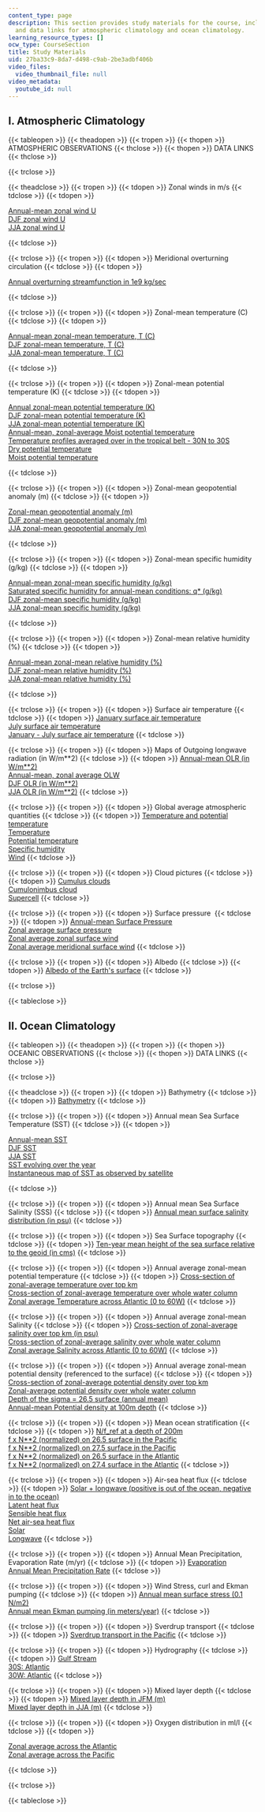 ```yaml
---
content_type: page
description: This section provides study materials for the course, including observations
  and data links for atmospheric climatology and ocean climatology.
learning_resource_types: []
ocw_type: CourseSection
title: Study Materials
uid: 27ba33c9-8da7-d498-c9ab-2be3adbf406b
video_files:
  video_thumbnail_file: null
video_metadata:
  youtube_id: null
---
```


I. Atmospheric Climatology
--------------------------

{{< tableopen >}}
{{< theadopen >}}
{{< tropen >}}
{{< thopen >}}
ATMOSPHERIC OBSERVATIONS
{{< thclose >}}
{{< thopen >}}
DATA LINKS
{{< thclose >}}

{{< trclose >}}

{{< theadclose >}}
{{< tropen >}}
{{< tdopen >}}
Zonal winds in m/s
{{< tdclose >}}
{{< tdopen >}}


[Annual-mean zonal wind U](http://iridl.ldeo.columbia.edu/expert/SOURCES/.OORT/.Mean/.u[X]average[T]average/DATA/24/20/16/12/8/4/0/-2/-4/-6/VALUES/figviewer.html?my.help=more+options&map.P.units=mb&map.P.plotlast=0&map.url=a-++prcp_anomaly_max500_colors2+-a-++-a+Y+P+fig:+colors+contours+:fig&map.domain=+%7B+/u+-50+50+plotrange+/u+-50+50+plotrange+P+1000+0+plotrange+%7D&map.domainparam=+/plotaxislength+432+psdef+/plotborder+72+psdef+/XOVY+null+psdef&map.zoom=Zoom&map.P.plotfirst=1000&map.Y.plotfirst=90S&map.Y.units=degree_north&map.Y.plotlast=90N&map.u.plotfirst=-50&map.u.units=m/s&map.u.plotlast=50&map.plotaxislength=432&map.plotborder=72&map.fnt=Helvetica&map.fntsze=16&map.XOVY=auto&map.color_smoothing=auto&map.antialias=on)  
[DJF zonal wind U](http://iridl.ldeo.columbia.edu/expert/SOURCES/.OORT/.Mean/.u/T/(Dec-Feb)VALUES[X]average[T]average/DATA/32/28/24/20/16/12/8/4/0/-2/-4/-6/VALUES/figviewer.html?my.help=more+options&map.P.units=mb&map.P.plotlast=0&map.url=Y+P+fig-+contours+-fig&map.domain=+%7B+P+1000+0+plotrange+%7D&map.domainparam=+/plotaxislength+432+psdef+/plotborder+72+psdef+/XOVY+null+psdef&map.zoom=Zoom&map.P.plotfirst=1000&map.Y.plotfirst=90S&map.Y.units=degree_north&map.Y.plotlast=90N&map.u.plotfirst=32&map.u.units=m/s&map.u.plotlast=-6&map.newurl.grid0=Y&map.newurl.grid1=P&map.newurl.plot=contours&map.plotaxislength=432&map.plotborder=72&map.fnt=Helvetica&map.fntsze=16&map.XOVY=auto&map.color_smoothing=1)  
[JJA zonal wind U](http://iridl.ldeo.columbia.edu/expert/SOURCES/.OORT/.Mean/.u/T/(Jun-Aug)VALUES[X]average[T]average/DATA/32/28/24/20/16/12/8/4/0/-2/-4/-6/-8/-10/VALUES/figviewer.html?my.help=more+options&map.P.units=mb&map.P.plotlast=0&map.url=Y+P+fig-+contours+-fig&map.domain=+%7B+P+1000+0+plotrange+%7D&map.domainparam=+/plotaxislength+432+psdef+/plotborder+72+psdef+/XOVY+null+psdef&map.zoom=Zoom&map.P.plotfirst=1000&map.Y.plotfirst=90S&map.Y.units=degree_north&map.Y.plotlast=90N&map.u.plotfirst=32&map.u.units=m/s&map.u.plotlast=-10&map.newurl.grid0=Y&map.newurl.grid1=P&map.newurl.plot=contours&map.plotaxislength=432&map.plotborder=72&map.fnt=Helvetica&map.fntsze=16&map.XOVY=auto&map.color_smoothing=1)


{{< tdclose >}}

{{< trclose >}}
{{< tropen >}}
{{< tdopen >}}
Meridional overturning circulation
{{< tdclose >}}
{{< tdopen >}}


[Annual overturning streamfunction in 1e9 kg/sec](http://iridl.ldeo.columbia.edu/expert/SOURCES/.NOAA/.NCEP-NCAR/.CDAS-1/.mc6190/.Intrinsic/.PressureLevel/.v[T]average[X]average/P/integral/dup/P/last/VALUE/P/removeGRID/sub/0.02/mul/pi/mul/9.82/div/6.371/mul/Y/cosd/mul/10/mul//units/(1e9%20Kg/sec)def//long_name/(Mean%20Meridional%20Stream%20Function)def//name//Psi_m/def//fullname/name/cvntos/def/DATA/-10/10/RANGE/Y/-90/90/RANGEEDGES/P/1000/0/RANGEEDGES/DATA/160/140/120/100/80/60/40/20/0/-20/-40/-60/-80/-100/-120/-140/-160/-180/-200/VALUES/prcp_anomaly_max500_colors2/figviewer.html?my.help=more+options&map.P.units=mb&map.P.plotlast=0&map.url=Y+P+fig-+colors+%7C+contours+-fig&map.domain=+%7B+/Psi_m+-200+200+plotrange+Y+-90+90+plotrange+P+1000+0+plotrange+%7D&map.domainparam=+/plotaxislength+700+psdef+/plotborder+72+psdef+/XOVY+null+psdef&map.zoom=Zoom&map.P.plotfirst=1000&map.Y.plotfirst=90S&map.Y.units=degree_north&map.Y.plotlast=90N&map.Psi_m.plotfirst=-200&map.Psi_m.units=1e9+Kg/sec&map.Psi_m.plotlast=200&map.newurl.grid0=Y&map.newurl.grid1=P&map.newurl.plot=colors+%7C+contours&map.plotaxislength=700&map.plotborder=72&map.fnt=Helvetica&map.fntsze=12&map.XOVY=auto&map.color_smoothing=auto) 


{{< tdclose >}}

{{< trclose >}}
{{< tropen >}}
{{< tdopen >}}
Zonal-mean temperature (C)
{{< tdclose >}}
{{< tdopen >}}


[Annual-mean zonal-mean temperature, T (C)](http://ingrid.ldeo.columbia.edu/expert/SOURCES/.OORT/.Mean/.tair[X]average[T]average/figviewer.html?my.help=more+options&map.P.units=mb&map.P.plotlast=50&map.url=Y+P+fig-+contours+-fig&map.domain=+{+P+1000+50+plotrange+}&map.domainparam=+/plotaxislength+432+psdef+/plotborder+72+psdef+/XOVY+null+psdef&map.zoom=Zoom&map.P.plotfirst=1000&map.Y.plotfirst=91.25S&map.Y.units=degree_north&map.Y.plotlast=91.25N&map.tair.plotfirst=&map.tair.units=Celsius_scale&map.tair.plotlast=&map.newurl.grid0=Y&map.newurl.grid1=P&map.newurl.plot=contours&map.plotaxislength=432&map.plotborder=72&map.fnt=Times-Roman&map.fntsze=16&map.XOVY=auto&map.color_smoothing=1)  
[DJF zonal-mean temperature, T (C)](http://ingrid.ldeo.columbia.edu/expert/SOURCES/.OORT/.Mean/.tair/T/(Dec-Feb)VALUES[X]average[T]average/figviewer.html?my.help=more+options&map.P.units=mb&map.P.plotlast=50&map.url=Y+P+fig-+contours+-fig&map.domain=+{+P+1000+50+plotrange+}&map.domainparam=+/plotaxislength+432+psdef+/plotborder+72+psdef+/XOVY+null+psdef&map.zoom=Zoom&map.P.plotfirst=1000&map.Y.plotfirst=91.25S&map.Y.units=degree_north&map.Y.plotlast=91.25N&map.tair.plotfirst=&map.tair.units=Celsius_scale&map.tair.plotlast=&map.newurl.grid0=Y&map.newurl.grid1=P&map.newurl.plot=contours&map.plotaxislength=432&map.plotborder=72&map.fnt=Times-Roman&map.fntsze=16&map.XOVY=auto&map.color_smoothing=1)  
[JJA zonal-mean temperature, T (C)](http://ingrid.ldeo.columbia.edu/expert/SOURCES/.OORT/.Mean/.tair/T/(Jun-Aug)VALUES[X]average[T]average/figviewer.html?my.help=more+options&map.P.units=mb&map.P.plotlast=50&map.url=Y+P+fig-+contours+-fig&map.domain=+{+P+1000+50+plotrange+}&map.domainparam=+/plotaxislength+432+psdef+/plotborder+72+psdef+/XOVY+null+psdef&map.zoom=Zoom&map.P.plotfirst=1000&map.Y.plotfirst=91.25S&map.Y.units=degree_north&map.Y.plotlast=91.25N&map.tair.plotfirst=&map.tair.units=Celsius_scale&map.tair.plotlast=&map.newurl.grid0=Y&map.newurl.grid1=P&map.newurl.plot=contours&map.plotaxislength=432&map.plotborder=72&map.fnt=Times-Roman&map.fntsze=16&map.XOVY=auto&map.color_smoothing=1)


{{< tdclose >}}

{{< trclose >}}
{{< tropen >}}
{{< tdopen >}}
Zonal-mean potential temperature (K)
{{< tdclose >}}
{{< tdopen >}}


[Annual zonal-mean potential temperature (K)](http://iridl.ldeo.columbia.edu/expert/SOURCES/.OORT/.Mean/.tair/(Kelvin)unitconvert/dup/1000./P/div/ln/2./7./div/mul/eexp/mul//name//theta/def//long_name/(Potential%20Temperature)def//fullname[//OORT//Mean//theta]def[X]average[T]average/DATA/540/520/500/480/460/440/420/400/380/360/340/320/300/280/260/VALUES/figviewer.html?my.help=more+options&map.P.units=mb&map.P.plotlast=50.&map.url=a-++precip_colors+-a-++-a+Y+P+fig:+colors+contours+:fig&map.domain=+%7B+/theta+240+500+plotrange+/theta+240+500+plotrange+%7D&map.domainparam=+/plotaxislength+432+psdef+/plotborder+72+psdef+/XOVY+null+psdef&map.zoom=Zoom&map.P.plotfirst=1000.&map.Y.plotfirst=90S&map.Y.units=degree_north&map.Y.plotlast=90N&map.theta.plotfirst=240&map.theta.units=Kelvin_scale&map.theta.plotlast=500&map.plotaxislength=432&map.plotborder=72&map.fnt=Helvetica&map.fntsze=16&map.XOVY=auto&map.color_smoothing=auto)   
[DJF zonal-mean potential temperature (K)](http://iridl.ldeo.columbia.edu/expert/SOURCES/.OORT/.Mean/.tair/T/(Dec-Feb)VALUES/(Kelvin)unitconvert/dup/1000./P/div/ln/2./7./div/mul/eexp/mul//name//theta/def//long_name/(Potential%20Temperature)def//fullname[//OORT//Mean//theta]def/[X+]average/[T+]average/figviewer.html?my.help=more+options&map.P.units=mb&map.P.plotlast=50.&map.url=Y+P+fig-+contours+-fig&map.domain=+%7B+/theta+250+500+plotrange+Y+-91.25+91.25+plotrange+%7D&map.domainparam=+/plotaxislength+432+psdef+/plotborder+72+psdef+/XOVY+null+psdef&map.zoom=Zoom&map.P.plotfirst=1000.&map.Y.plotfirst=91.25S&map.Y.units=degree_north&map.Y.plotlast=91.25N&map.theta.plotfirst=250&map.theta.units=Kelvin_scale&map.theta.plotlast=500&map.newurl.grid0=Y&map.newurl.grid1=P&map.newurl.plot=contours&map.plotaxislength=432&map.plotborder=72&map.fnt=Helvetica&map.fntsze=16&map.XOVY=auto&map.color_smoothing=1)   
[JJA zonal-mean potential temperature (K)](http://iridl.ldeo.columbia.edu/expert/SOURCES/.OORT/.Mean/.tair/T/(Jun-Aug)VALUES/(Kelvin)unitconvert/dup/1000./P/div/ln/2./7./div/mul/eexp/mul//name//theta/def//long_name/(Potential%20Temperature)def//fullname[//OORT//Mean//theta]def[X]average[T]average/figviewer.html?my.help=more+options&map.P.units=mb&map.P.plotlast=50.&map.url=Y+P+fig-+contours+-fig&map.domain=+%7B+/theta+250+500+plotrange+Y+-91.25+91.25+plotrange+%7D&map.domainparam=+/plotaxislength+432+psdef+/plotborder+72+psdef+/XOVY+null+psdef&map.zoom=Zoom&map.P.plotfirst=1000.&map.Y.plotfirst=91.25S&map.Y.units=degree_north&map.Y.plotlast=91.25N&map.theta.plotfirst=250&map.theta.units=Kelvin_scale&map.theta.plotlast=500&map.newurl.grid0=Y&map.newurl.grid1=P&map.newurl.plot=contours&map.plotaxislength=432&map.plotborder=72&map.fnt=Helvetica&map.fntsze=16&map.XOVY=auto&map.color_smoothing=1)   
[Annual-mean, zonal-average Moist potential temperature](http://iridl.ldeo.columbia.edu/expert/SOURCES/.OORT/.Mean/.tair/(Kelvin)unitconvert/dup/1000./P/div/ln/2./7./div/mul/eexp/mul[X]average[T]average/SOURCES/.OORT/.Mean/.tair[X]average[T]average/0.067/mul/eexp/6.11/mul/287.05/mul/461.39/div/P/div/SOURCES/.OORT/.Mean/.tair/273/add[X]average[T]average/div/2.25/mul/1000000./mul/1005/div/eexp/mul/DATA/540/520/500/480/460/440/420/400/380/360/340/320/300/280/260/VALUES/figviewer.html?my.help=more+options&map.P.units=mb&map.P.plotlast=50.&map.url=a-++precip_colors+-a-++-a+Y+P+fig:+colors+contours+:fig&map.domain=+%7B+/aprod+240+500+plotrange+/aprod+240+500+plotrange+%7D&map.domainparam=+/plotaxislength+432+psdef+/plotborder+72+psdef+/XOVY+null+psdef&map.zoom=Zoom&map.P.plotfirst=1000.&map.Y.plotfirst=90S&map.Y.units=degree_north&map.Y.plotlast=90N&map.aprod.plotfirst=240&map.aprod.units=Kelvin_scale&map.aprod.plotlast=500&map.plotaxislength=432&map.plotborder=72&map.fnt=Helvetica&map.fntsze=16&map.XOVY=auto&map.color_smoothing=auto)  
[Temperature profiles averaged over in the tropical belt - 30N to 30S](http://iridl.ldeo.columbia.edu/expert/SOURCES/.OORT/.Mean/.tair/(Kelvin)unitconvert[X]average[T]average/Y/-30/30/RANGEEDGES[Y]average/figviewer.html?my.help=more+options&map.tair.units=Kelvin_scale&map.tair.plotlast=500&map.url=P+fig-+line+-fig&map.domain=+%7B+/tair+190+500+plotrange+P+50.+1000.+plotrange+%7D&map.domainparam=+/plotaxislength+432+psdef+/plotborder+72+psdef+/XOVY+0.5+psdef&map.zoom=Zoom&map.tair.plotfirst=190&map.P.plotfirst=50.&map.P.units=mb&map.P.plotlast=1000.&map.newurl.grid0=P&map.newurl.plot=line&map.plotaxislength=432&map.plotborder=72&map.fnt=Helvetica&map.fntsze=16&map.XOVY=0.5&map.color_smoothing=1)  
[Dry potential temperature](http://iridl.ldeo.columbia.edu/expert/SOURCES/.OORT/.Mean/.tair/%28Kelvin%29unitconvert/dup/1000./P/div/ln/2./7./div/mul/eexp/mul//name//theta/def//long_name/%28Potential%20Temperature%29def//fullname%5B//OORT//Mean//theta%5Ddef/%5BX+%5Daverage/%5BT+%5Daverage/Y/-30/30/RANGEEDGES/%5BY+%5Daverage/figviewer.html?my.help=more+options&map.theta.units=Kelvin_scale&map.theta.plotlast=500&map.url=P+fig-+line+-fig&map.domain=+{+/theta+190+500+plotrange+P+50.+1000.+plotrange+}&map.domainparam=+/plotaxislength+432+psdef+/plotborder+72+psdef+/XOVY+0.5+psdef&map.zoom=Zoom&map.theta.plotfirst=190&map.P.plotfirst=50.&map.P.units=mb&map.P.plotlast=1000.&map.newurl.grid0=P&map.newurl.plot=line&map.plotaxislength=432&map.plotborder=72&map.fnt=Helvetica&map.fntsze=16&map.XOVY=0.5&map.color_smoothing=1)  
[Moist potential temperature](http://iridl.ldeo.columbia.edu/expert/SOURCES/.OORT/.Mean/.tair/(Kelvin)unitconvert/dup/1000./P/div/ln/2./7./div/mul/eexp/mul[X]average[T]average/SOURCES/.OORT/.Mean/.tair[X]average[T]average/0.067/mul/eexp/6.11/mul/287.05/mul/461.39/div/P/div/SOURCES/.OORT/.Mean/.tair/273/add[X]average[T]average/div/2.25/mul/1000000./mul/1005/div/eexp/mul/Y/-30/30/RANGEEDGES/[Y+]average/figviewer.html?my.help=more+options&map.aprod.units=Kelvin_scale&map.aprod.plotlast=500&map.url=P+fig-+line+-fig&map.domain=+%7B+/aprod+190+500+plotrange+P+50.+1000.+plotrange+%7D&map.domainparam=+/plotaxislength+432+psdef+/plotborder+72+psdef+/XOVY+0.5+psdef&map.zoom=Zoom&map.aprod.plotfirst=190&map.P.plotfirst=50.&map.P.units=mb&map.P.plotlast=1000.&map.newurl.grid0=P&map.newurl.plot=line&map.plotaxislength=432&map.plotborder=72&map.fnt=Helvetica&map.fntsze=16&map.XOVY=0.5&map.color_smoothing=1)


{{< tdclose >}}

{{< trclose >}}
{{< tropen >}}
{{< tdopen >}}
Zonal-mean geopotential anomaly (m)
{{< tdclose >}}
{{< tdopen >}}


[Zonal-mean geopotential anomaly (m)](http://ingrid.ldeo.columbia.edu/SOURCES/.OORT/.Mean/.zdel/[X+]average/[T+]average/figviewer.html?my.help=more+options&map.P.units=mb&map.P.plotlast=50.&map.url=Y+P+fig-+contours+-fig&map.domain=+{+P+1000.+50.+plotrange+}&map.domainparam=+/plotaxislength+432+psdef+/plotborder+72+psdef+/XOVY+null+psdef&map.zoom=Zoom&map.P.plotfirst=1000.&map.Y.plotfirst=91.25S&map.Y.units=degree_north&map.Y.plotlast=91.25N&map.zdel.plotfirst=&map.zdel.units=unitless&map.zdel.plotlast=&map.newurl.grid0=Y&map.newurl.grid1=P&map.newurl.plot=contours&map.plotaxislength=432&map.plotborder=72&map.fnt=Times-Roman&map.fntsze=16&map.XOVY=auto&map.color_smoothing=1)  
[DJF zonal-mean geopotential anomaly (m)](http://ingrid.ldeo.columbia.edu/SOURCES/.OORT/.Mean/.zdel/T/(Dec-Feb)VALUES/[X+]average/[T+]average/figviewer.html?my.help=more+options&map.P.units=mb&map.P.plotlast=50.&map.url=Y+P+fig-+contours+-fig&map.domain=+{+P+1000.+50.+plotrange+}&map.domainparam=+/plotaxislength+432+psdef+/plotborder+72+psdef+/XOVY+null+psdef&map.zoom=Zoom&map.P.plotfirst=1000.&map.Y.plotfirst=91.25S&map.Y.units=degree_north&map.Y.plotlast=91.25N&map.zdel.plotfirst=&map.zdel.units=unitless&map.zdel.plotlast=&map.newurl.grid0=Y&map.newurl.grid1=P&map.newurl.plot=contours&map.plotaxislength=432&map.plotborder=72&map.fnt=Times-Roman&map.fntsze=16&map.XOVY=auto&map.color_smoothing=1)  
[JJA zonal-mean geopotential anomaly (m)](http://ingrid.ldeo.columbia.edu/SOURCES/.OORT/.Mean/.zdel/T/(Jun)(Aug)RANGE/[X+]average/[T+]average/figviewer.html?my.help=more+options&map.P.units=mb&map.P.plotlast=50.&map.url=Y+P+fig-+contours+-fig&map.domain=+{+P+1000.+50.+plotrange+}&map.domainparam=+/plotaxislength+432+psdef+/plotborder+72+psdef+/XOVY+null+psdef&map.zoom=Zoom&map.P.plotfirst=1000.&map.Y.plotfirst=91.25S&map.Y.units=degree_north&map.Y.plotlast=91.25N&map.zdel.plotfirst=&map.zdel.units=unitless&map.zdel.plotlast=&map.newurl.grid0=Y&map.newurl.grid1=P&map.newurl.plot=contours&map.plotaxislength=432&map.plotborder=72&map.fnt=Times-Roman&map.fntsze=16&map.XOVY=auto&map.color_smoothing=1)


{{< tdclose >}}

{{< trclose >}}
{{< tropen >}}
{{< tdopen >}}
Zonal-mean specific humidity (g/kg)
{{< tdclose >}}
{{< tdopen >}}


[Annual-mean zonal-mean specific humidity (g/kg)](http://iridl.ldeo.columbia.edu/SOURCES/.OORT/.Mean/.qhum[X]average[T]average/DATA/16/14/12/10/8/6/4/2/VALUES/figviewer.html?my.help=more+options&map.P.units=mb&map.P.plotlast=50.&map.url=a-++precip_colors+-a-++-a+Y+P+fig:+colors+contours+:fig&map.domain=+%7B+/qhum+0+30+plotrange+/qhum+0+30+plotrange+Y+-91.25+91.25+plotrange+%7D&map.domainparam=+/plotaxislength+432+psdef+/plotborder+72+psdef+/XOVY+null+psdef&map.zoom=Zoom&map.P.plotfirst=1000.&map.Y.plotfirst=91.25S&map.Y.units=degree_north&map.Y.plotlast=91.25N&map.qhum.plotfirst=0&map.qhum.units=g/kg&map.qhum.plotlast=30&map.plotaxislength=432&map.plotborder=72&map.fnt=Helvetica&map.fntsze=16&map.XOVY=auto&map.color_smoothing=auto)   
[Saturated specific humidity for annual-mean conditions: q\* (g/kg)](http://iridl.ldeo.columbia.edu/expert/SOURCES/.OORT/.Mean/.tair[X]average[T]average/0.067/mul/eexp/6.11/mul/287.05/mul/461.39/div/P/div/1000/mul/DATA/24/22/20/18/16/14/12/10/8/6/4/2/VALUES/figviewer.html?my.help=more+options&map.P.units=mb&map.P.plotlast=50.&map.url=a-++precip_colors+-a-++-a+Y+P+fig:+colors+contours+:fig&map.domain=+%7B+/ratio+0+30+plotrange+/ratio+0+30+plotrange+%7D&map.domainparam=+/plotaxislength+432+psdef+/plotborder+72+psdef+/XOVY+null+psdef&map.zoom=Zoom&map.P.plotfirst=1000.&map.Y.plotfirst=90S&map.Y.units=degree_north&map.Y.plotlast=90N&map.ratio.plotfirst=0&map.ratio.units=0.01+kilogram-1+meter+second2&map.ratio.plotlast=30&map.plotaxislength=432&map.plotborder=72&map.fnt=Helvetica&map.fntsze=16&map.XOVY=auto&map.color_smoothing=auto)  
[DJF zonal-mean specific humidity (g/kg)](http://iridl.ldeo.columbia.edu/SOURCES/.OORT/.Mean/.qhum/T/(Dec-Feb)VALUES/[X+]average/[T+]average/figviewer.html?my.help=more+options&map.P.units=mb&map.P.plotlast=50.&map.url=Y+P+fig-+contours+-fig&map.domain=+%7B+Y+-91.25+91.25+plotrange+%7D&map.domainparam=+/plotaxislength+432+psdef+/plotborder+72+psdef+/XOVY+null+psdef&map.zoom=Zoom&map.P.plotfirst=1000.&map.Y.plotfirst=91.25S&map.Y.units=degree_north&map.Y.plotlast=91.25N&map.qhum.plotfirst=&map.qhum.units=g/kg&map.qhum.plotlast=&map.newurl.grid0=Y&map.newurl.grid1=P&map.newurl.plot=contours&map.plotaxislength=432&map.plotborder=72&map.fnt=Helvetica&map.fntsze=16&map.XOVY=auto&map.color_smoothing=1)   
[JJA zonal-mean specific humidity (g/kg)](http://iridl.ldeo.columbia.edu/SOURCES/.OORT/.Mean/.qhum/T/(Jun)(Aug)RANGE/[X+]average/[T+]average/figviewer.html?my.help=more+options&map.P.units=mb&map.P.plotlast=50.&map.url=Y+P+fig-+contours+-fig&map.domain=+%7B+Y+-91.25+91.25+plotrange+%7D&map.domainparam=+/plotaxislength+432+psdef+/plotborder+72+psdef+/XOVY+null+psdef&map.zoom=Zoom&map.P.plotfirst=1000.&map.Y.plotfirst=91.25S&map.Y.units=degree_north&map.Y.plotlast=91.25N&map.qhum.plotfirst=&map.qhum.units=g/kg&map.qhum.plotlast=&map.newurl.grid0=Y&map.newurl.grid1=P&map.newurl.plot=contours&map.plotaxislength=432&map.plotborder=72&map.fnt=Helvetica&map.fntsze=16&map.XOVY=auto&map.color_smoothing=1)  


{{< tdclose >}}

{{< trclose >}}
{{< tropen >}}
{{< tdopen >}}
Zonal-mean relative humidity (%)
{{< tdclose >}}
{{< tdopen >}}


[Annual-mean zonal-mean relative humidity (%)](http://iridl.ldeo.columbia.edu/expert/SOURCES/.OORT/.Mean/.qhum/SOURCES/.OORT/.Mean/.tair/0.03477/mul/0.7859/add/SOURCES/.OORT/.Mean/.tair/0.00412/mul/1./add/div/10/ln/mul/eexp/P/div/287.05/461.39/div/mul/div%5BX%5Daverage%5BT%5Daverage/0.1/mul//units/%28percentage%29def//long_name/%28Relative%20Humidity%29def/DATA/85/80/75/70/65/60/55/50/45/40/35/30/25/VALUES/figviewer.html?my.help=more+options&map.P.units=mb&map.P.plotlast=0&map.url=a-++precip_colors+-a-++-a+Y+P+fig:+colors+contours+:fig&map.domain=+{+/ratio+0+270+plotrange+/ratio+0+270+plotrange+P+1000+0+plotrange+}&map.domainparam=+/plotaxislength+432+psdef+/plotborder+72+psdef+/XOVY+null+psdef&map.zoom=Zoom&map.P.plotfirst=1000&map.Y.plotfirst=90S&map.Y.units=degree_north&map.Y.plotlast=90N&map.ratio.plotfirst=0&map.ratio.units=percentage&map.ratio.plotlast=270&map.plotaxislength=432&map.plotborder=72&map.fnt=Helvetica&map.fntsze=16&map.XOVY=auto&map.color_smoothing=auto)   
[DJF zonal-mean relative humidity (%)](http://iridl.ldeo.columbia.edu/expert/SOURCES/.OORT/.Mean/.qhum/SOURCES/.OORT/.Mean/.tair/0.03477/mul/0.7859/add/SOURCES/.OORT/.Mean/.tair/0.00412/mul/1./add/div/10/ln/mul/eexp/P/div/287.05/461.39/div/mul/div%5BX%5Daverage%5BT%5Daverage/0.1/mul//units/%28percentage%29def//long_name/%28Relative%20Humidity%29def/DATA/85/80/75/70/65/60/55/50/45/40/35/30/25/VALUES/figviewer.html?my.help=more+options&map.P.units=mb&map.P.plotlast=0&map.url=a-++precip_colors+-a-++-a+Y+P+fig:+colors+contours+:fig&map.domain=+{+/ratio+0+270+plotrange+/ratio+0+270+plotrange+P+1000+0+plotrange+}&map.domainparam=+/plotaxislength+432+psdef+/plotborder+72+psdef+/XOVY+null+psdef&map.zoom=Zoom&map.P.plotfirst=1000&map.Y.plotfirst=90S&map.Y.units=degree_north&map.Y.plotlast=90N&map.ratio.plotfirst=0&map.ratio.units=percentage&map.ratio.plotlast=270&map.plotaxislength=432&map.plotborder=72&map.fnt=Helvetica&map.fntsze=16&map.XOVY=auto&map.color_smoothing=auto)   
[JJA zonal-mean relative humidity (%)](http://iridl.ldeo.columbia.edu/ontologies/ReferenceList.owl) 


{{< tdclose >}}

{{< trclose >}}
{{< tropen >}}
{{< tdopen >}}
Surface air temperature
{{< tdclose >}}
{{< tdopen >}}
[January surface air temperature](http://iridl.ldeo.columbia.edu/expert/SOURCES/.OORT/.Mean/.tair/DATA/25/20/15/10/5/0/-5/-10/-15/-20/-25/-30/-35/-40/-45/-50/-55/-60/-65/-70/-75/-80/VALUES/figviewer.html?my.help=more+options&map.P.plotvalue=1000.&map.T.plotvalue=Jan&map.Y.units=degree_north&map.Y.plotlast=90N&map.url=a-++prcp_anomaly_max500_colors2+-a-++-a+X+Y+fig:+colors+contours+thinnish+solid+coasts_gaz+:fig&map.domain=+%7B+/tair+-50+50+plotrange+/tair+-50+50+plotrange+/P+1000.+plotvalue+/T+0.5+plotvalue+X+91.25+521.25+plotrange+Y+-90+90+plotrange+%7D&map.domainparam=+/plotaxislength+700+psdef+/plotborder+72+psdef+/XOVY+null+psdef&map.zoom=Zoom&map.Y.plotfirst=90S&map.X.plotfirst=91.25&map.X.units=degree_east&map.X.modulus=360&map.X.plotlast=521.25&map.tair.plotfirst=-50&map.tair.units=Celsius_scale&map.tair.plotlast=50&map.plotaxislength=700&map.plotborder=72&map.fnt=Helvetica&map.fntsze=16&map.XOVY=auto&map.color_smoothing=auto&map.iftime=25&map.mftime=25&map.fftime=200)  
[July surface air temperature](http://iridl.ldeo.columbia.edu/expert/SOURCES/.OORT/.Mean/.tair/DATA/25/20/15/10/5/0/-5/-10/-15/-20/-25/-30/-35/-40/-45/-50/-55/-60/-65/-70/-75/-80/VALUES/figviewer.html?my.help=more+options&map.P.plotvalue=1000.&map.T.plotvalue=Jul&map.Y.units=degree_north&map.Y.plotlast=90N&map.url=a-++prcp_anomaly_max500_colors2+-a-++-a+X+Y+fig:+colors+contours+thinnish+solid+coasts_gaz+:fig&map.domain=+%7B+/tair+-50+50+plotrange+/tair+-50+50+plotrange+/P+1000.+plotvalue+/T+6.5+plotvalue+X+91.25+521.25+plotrange+Y+-90+90+plotrange+%7D&map.domainparam=+/plotaxislength+700+psdef+/plotborder+72+psdef+/XOVY+null+psdef&map.zoom=Zoom&map.Y.plotfirst=90S&map.X.plotfirst=91.25&map.X.units=degree_east&map.X.modulus=360&map.X.plotlast=521.25&map.tair.plotfirst=-50&map.tair.units=Celsius_scale&map.tair.plotlast=50&map.plotaxislength=700&map.plotborder=72&map.fnt=Helvetica&map.fntsze=16&map.XOVY=auto&map.color_smoothing=auto&map.iftime=25&map.mftime=25&map.fftime=200)  
[January - July surface air temperature](http://iridl.ldeo.columbia.edu/expert/SOURCES/.OORT/.Mean/.tair/DATA/25/20/15/10/5/0/-5/-10/-15/-20/-25/-30/-35/-40/-45/-50/-55/-60/-65/-70/-75/-80/VALUES/P/1000./VALUE/T/0.5/VALUE/SOURCES/.OORT/.Mean/.tair/DATA/25/20/15/10/5/0/-5/-10/-15/-20/-25/-30/-35/-40/-45/-50/-55/-60/-65/-70/-75/-80/VALUES/P/1000./VALUE/T/7./VALUE/sub/figviewer.html?my.help=more+options&map.Y.units=degree_north&map.Y.plotlast=90N&map.url=a-++prcp_anomaly_max500_colors2+-a-++-a+X+Y+fig:+colors+contours+thinnish+solid+coasts_gaz+:fig&map.domain=+%7B+/tair+-50+50+plotrange+/tair+-50+50+plotrange+X+91.25+521.25+plotrange+Y+-90+90+plotrange+%7D&map.domainparam=+/plotaxislength+700+psdef+/plotborder+72+psdef+/XOVY+null+psdef&map.zoom=Zoom&map.Y.plotfirst=90S&map.X.plotfirst=91.25&map.X.units=degree_east&map.X.modulus=360&map.X.plotlast=521.25&map.tair.plotfirst=-50&map.tair.units=degree_Celsius&map.tair.plotlast=50&map.plotaxislength=700&map.plotborder=72&map.fnt=Helvetica&map.fntsze=16&map.XOVY=auto&map.color_smoothing=auto&map.iftime=25&map.mftime=25&map.fftime=200)
{{< tdclose >}}

{{< trclose >}}
{{< tropen >}}
{{< tdopen >}}
Maps of Outgoing longwave radiation (in W/m\*\*2)
{{< tdclose >}}
{{< tdopen >}}
[Annual-mean OLR (in W/m\*\*2)](http://iridl.ldeo.columbia.edu/SOURCES/.NOAA/.NCEP/.CPC/.GLOBAL/.climatology/.olr[T]0.0/average/halfgreyscale/DATA/-180/260/20/RANGESTEP/figviewer.html?my.help=more+options&map.Y.units=degree_north&map.Y.plotlast=90N&map.url=a-++precip_colors+-a-++-a+X+Y+fig:+colors+contours+thinnish+solid+coasts_gaz+:fig&map.domain=+%7B+/olr+200+300+plotrange+/olr+200+300+plotrange+X+91.25+521.25+plotrange+%7D&map.domainparam=+/plotaxislength+700+psdef+/plotborder+72+psdef+/XOVY+null+psdef&map.zoom=Zoom&map.Y.plotfirst=90S&map.X.plotfirst=91.25&map.X.units=degree_east&map.X.modulus=360&map.X.plotlast=521.25&map.olr.plotfirst=200&map.olr.units=W/m2&map.olr.plotlast=300&map.plotaxislength=700&map.plotborder=72&map.fnt=Helvetica&map.fntsze=16&map.XOVY=auto&map.color_smoothing=auto)  
[Annual-mean, zonal average OLW](http://iridl.ldeo.columbia.edu/expert/SOURCES/.NOAA/.NCEP/.CPC/.GLOBAL/.climatology/.olr[T]0.0/average[X]average/figviewer.html?my.help=more+options&map.olr.units=W/m2&map.olr.plotlast=300&map.url=Y+fig-+line+-fig&map.domain=+%7B+/olr+0+300+plotrange+Y+-91.25+91.25+plotrange+%7D&map.domainparam=+/plotaxislength+432+psdef+/plotborder+72+psdef+/XOVY+null+psdef&map.zoom=Zoom&map.olr.plotfirst=0&map.Y.plotfirst=91.25S&map.Y.units=degree_north&map.Y.plotlast=91.25N&map.newurl.grid0=Y&map.newurl.plot=line&map.plotaxislength=432&map.plotborder=72&map.fnt=Helvetica&map.fntsze=16&map.XOVY=auto&map.color_smoothing=1)  
[DJF OLR (in W/m\*\*2)](http://iridl.ldeo.columbia.edu/expert/SOURCES/.NOAA/.NCEP/.CPC/.GLOBAL/.climatology/.olr/T/(Dec-Feb)VALUES[T]average/halfgreyscale/DATA/-180/260/20/RANGESTEP/figviewer.html?my.help=more+options&map.Y.units=degree_north&map.Y.plotlast=90N&map.url=X+Y+fig-+colors+|+contours+coasts+-fig&map.domain=+%7B+/olr+160+260+plotrange+X+91.25+521.25+plotrange+%7D&map.domainparam=+/plotaxislength+700+psdef+/plotborder+72+psdef+/XOVY+null+psdef&map.zoom=Zoom&map.Y.plotfirst=90S&map.X.plotfirst=91.25&map.X.units=degree_east&map.X.modulus=360&map.X.plotlast=521.25&map.olr.plotfirst=160&map.olr.units=W/m2&map.olr.plotlast=260&map.newurl.grid0=X&map.newurl.grid1=Y&map.newurl.land=draw+coasts&map.newurl.plot=colors+|+contours&map.plotaxislength=700&map.plotborder=72&map.fnt=Helvetica&map.fntsze=16&map.XOVY=auto&map.color_smoothing=1)  
[JJA OLR (in W/m\*\*2)](http://iridl.ldeo.columbia.edu/expert/SOURCES/.NOAA/.NCEP/.CPC/.GLOBAL/.climatology/.olr/T/(Jun-Aug)VALUES[T]average/halfgreyscale/DATA/-180/260/20/RANGESTEP/figviewer.html?my.help=more+options&map.Y.units=degree_north&map.Y.plotlast=90N&map.url=X+Y+fig-+colors+|+contours+coasts+-fig&map.domain=+%7B+/olr+140+260+plotrange+X+91.5+521.25+plotrange+%7D&map.domainparam=+/plotaxislength+700+psdef+/plotborder+72+psdef+/XOVY+null+psdef&map.zoom=Zoom&map.Y.plotfirst=90S&map.X.plotfirst=91.5&map.X.units=degree_east&map.X.modulus=360&map.X.plotlast=521.25&map.olr.plotfirst=140&map.olr.units=W/m2&map.olr.plotlast=260&map.newurl.grid0=X&map.newurl.grid1=Y&map.newurl.land=draw+coasts&map.newurl.plot=colors+|+contours&map.plotaxislength=700&map.plotborder=72&map.fnt=Helvetica&map.fntsze=16&map.XOVY=auto&map.color_smoothing=1)
{{< tdclose >}}

{{< trclose >}}
{{< tropen >}}
{{< tdopen >}}
Global average atmospheric quantities
{{< tdclose >}}
{{< tdopen >}}
[Temperature and potential temperature](http://iridl.ldeo.columbia.edu/expert/SOURCES/.OORT/.Mean/.tair/%28Kelvin%29unitconvert/dup/1000./P/div/ln/2./7./div/mul/eexp/mul//name//theta/def//long_name/%28Potential%20Temperature%29def//fullname%5B//theta%5Ddef%5BX%5Daverage%5BY%5Daverage%5BT%5Daverage/SOURCES/.OORT/.Mean/.tair/%28Kelvin%29unitconvert//name//T/def//long_name/%28Temperature%20%29def//fullname%5B//temp%5Ddef%5BX%5Daverage%5BY%5Daverage%5BT%5Daverage/P/50./1000./RANGE/DATA/200/500/RANGE/figviewer.html?my.help=more+options&map.P.units=mb&map.P.plotlast=0.0&map.url=P+fig-+profile+dashed+profile+-fig&map.domain=+{+/theta+200+500+plotrange+P+1000.+0.0+plotrange+}&map.domainparam=+/plotaxislength+432+psdef+/plotborder+72+psdef+/XOVY+null+psdef&map.zoom=Zoom&map.P.plotfirst=1000.&map.theta.plotfirst=200&map.theta.units=Kelvin_scale&map.theta.plotlast=500&map.newurl.grid0=P&map.newurl.plot=profile+dashed+profile&map.plotaxislength=432&map.plotborder=72&map.fnt=Helvetica&map.fntsze=16&map.XOVY=auto&map.color_smoothing=1)  
[Temperature](http://iridl.ldeo.columbia.edu/expert/PS/SOURCES/.OORT/.Mean/.tair/(Kelvin)unitconvert[X]average[Y]average[T]average/figviewer.html?my.help=more+options&map.P.units=mb&map.P.plotlast=50.&map.url=P+fig-+profile+-fig&map.domain=+%7B+/tair+210.0961+280.2006+plotrange+%7D&map.domainparam=+/plotaxislength+432+psdef+/plotborder+72+psdef+/XOVY+1+psdef&map.zoom=Zoom&map.P.plotfirst=1000.&map.tair.plotfirst=210.0961&map.tair.units=Kelvin_scale&map.tair.plotlast=280.2006&map.newurl.grid0=P&map.newurl.plot=profile&map.plotaxislength=432&map.plotborder=72&map.fnt=Helvetica&map.fntsze=16&map.XOVY=1&map.color_smoothing=1)  
[Potential temperature](http://iridl.ldeo.columbia.edu/SOURCES/.NOAA/.NCEP-NCAR/.CDAS-1/.DAILY/.Intrinsic/.sigma/.POT/)  
[Specific humidity](http://iridl.ldeo.columbia.edu/SOURCES/.OORT/.Mean/.qhum/[X+]average/[Y+]average/[T+]average/figviewer.html?my.help=more+options&map.P.units=mb&map.P.plotlast=50.&map.url=P+fig-+profile+-fig&map.domain=+%7B+/qhum+0.1426748+7.196326+plotrange+%7D&map.domainparam=+/plotaxislength+432+psdef+/plotborder+72+psdef+/XOVY+null+psdef&map.zoom=Zoom&map.P.plotfirst=1000.&map.qhum.plotfirst=0.1426748&map.qhum.units=g/kg&map.qhum.plotlast=7.196326&map.newurl.grid0=P&map.newurl.plot=profile&map.plotaxislength=432&map.plotborder=72&map.fnt=Helvetica&map.fntsze=16&map.XOVY=auto&map.color_smoothing=1)  
[Wind](http://iridl.ldeo.columbia.edu/SOURCES/.OORT/.Mean/.u/[X+]average/[Y+]average/[T+]average/figviewer.html?my.help=more+options&map.P.units=mb&map.P.plotlast=50.&map.url=P+fig-+profile+-fig&map.domain=+%7B+/u+0.1868016+12.41377+plotrange+%7D&map.domainparam=+/plotaxislength+432+psdef+/plotborder+72+psdef+/XOVY+null+psdef&map.zoom=Zoom&map.P.plotfirst=1000.&map.u.plotfirst=0.1868016&map.u.units=m/s&map.u.plotlast=12.41377&map.newurl.grid0=P&map.newurl.plot=profile&map.plotaxislength=432&map.plotborder=72&map.fnt=Helvetica&map.fntsze=16&map.XOVY=auto&map.color_smoothing=1)
{{< tdclose >}}

{{< trclose >}}
{{< tropen >}}
{{< tdopen >}}
Cloud pictures
{{< tdclose >}}
{{< tdopen >}}
[Cumulus clouds](https://whatsthiscloud.com/cloud-types/cumulus/)  
[Cumulonimbus cloud](https://whatsthiscloud.com/cloud-types/cumulonimbus/)  
[Supercell](https://www.scientificamerican.com/article/see-ominous-supercell-storm-clouds-as-they-barrel-across-the-u-s1/)
{{< tdclose >}}

{{< trclose >}}
{{< tropen >}}
{{< tdopen >}}
Surface pressure 
{{< tdclose >}}
{{< tdopen >}}
[Annual-mean Surface Pressure](http://iridl.ldeo.columbia.edu/expert/SOURCES/.NOAA/.NCEP-NCAR/.CDAS-1/.MONTHLY/.Intrinsic/.MSL/.pressure/(mb)unitconvert/DATA/2/STEP/yearly-climatology[T]average/CopyStream/DATA/980/1050/2/RANGESTEP/Y/-90/-70/maskrange/0/mul/add/figviewer.html?my.help=more+options&map.Y.units=degree_north&map.Y.plotlast=90N&map.url=a-++-a-++-a+X+Y+fig:+contours++grey+thinnish+solid+coasts+black+contours+:fig&map.domain=+%7B+X+91.25+521.25+plotrange+Y+-90+90+plotrange+%7D&map.domainparam=+/plotaxislength+700+psdef+/plotborder+72+psdef+/XOVY+null+psdef&map.zoom=Zoom&map.Y.plotfirst=90S&map.X.plotfirst=91.25&map.X.units=degree_east&map.X.modulus=360&map.X.plotlast=521.25&map.asum.plotfirst=&map.asum.units=unitless&map.asum.plotlast=&map.plotaxislength=700&map.plotborder=72&map.fnt=Helvetica&map.fntsze=16&map.XOVY=auto&map.color_smoothing=2&map.framelbl=framelabelstart&map.framelabeltext=)  
[Zonal average surface pressure](http://iridl.ldeo.columbia.edu/SOURCES/.COADS/.mean/.slp/[X+T+]average/figviewer.html?my.help=more+options&map.slp.units=mb&map.slp.plotlast=1030&map.url=Y+fig-+line+-fig&map.domain=+%7B+/slp+986.8857+1030+plotrange+Y+-90+90+plotrange+%7D&map.domainparam=+/plotaxislength+432+psdef+/plotborder+72+psdef+/XOVY+null+psdef&map.zoom=Zoom&map.slp.plotfirst=986.8857&map.Y.plotfirst=90S&map.Y.units=degree_north&map.Y.plotlast=90N&map.newurl.grid0=Y&map.newurl.plot=line&map.plotaxislength=432&map.plotborder=72&map.fnt=Helvetica&map.fntsze=16&map.XOVY=auto&map.color_smoothing=1)  
[Zonal average zonal surface wind](http://iridl.ldeo.columbia.edu/SOURCES/.COADS/.mean/.u/[X+T+]average/figviewer.html?my.help=more+options&map.u.units=m/s&map.u.plotlast=5.509933&map.url=Y+fig-+line+-fig&map.domain=+%7B+/u+-4.350853+5.509933+plotrange+Y+-90+90+plotrange+%7D&map.domainparam=+/plotaxislength+432+psdef+/plotborder+72+psdef+/XOVY+null+psdef&map.zoom=Zoom&map.u.plotfirst=-4.350853&map.Y.plotfirst=90S&map.Y.units=degree_north&map.Y.plotlast=90N&map.newurl.grid0=Y&map.newurl.plot=line&map.plotaxislength=432&map.plotborder=72&map.fnt=Helvetica&map.fntsze=16&map.XOVY=auto&map.color_smoothing=1)  
[Zonal average meridional surface wind](http://iridl.ldeo.columbia.edu/SOURCES/.COADS/.mean/.v/[X+T+]average/figviewer.html?my.help=more+options&map.v.units=m/s&map.v.plotlast=3&map.url=Y+fig-+line+-fig&map.domain=+%7B+/v+-3+3+plotrange+Y+-90+90+plotrange+%7D&map.domainparam=+/plotaxislength+432+psdef+/plotborder+72+psdef+/XOVY+null+psdef&map.zoom=Zoom&map.v.plotfirst=-3&map.Y.plotfirst=90S&map.Y.units=degree_north&map.Y.plotlast=90N&map.newurl.grid0=Y&map.newurl.plot=line&map.plotaxislength=432&map.plotborder=72&map.fnt=Helvetica&map.fntsze=16&map.XOVY=auto&map.color_smoothing=1)
{{< tdclose >}}

{{< trclose >}}
{{< tropen >}}
{{< tdopen >}}
Albedo
{{< tdclose >}}
{{< tdopen >}}
[Albedo of the Earth's surface](http://iridl.ldeo.columbia.edu/SOURCES/.NASA/.ISLSCP/.GDSLAM/.Near-Surface-ECMWF/.Time_Invariant/.albedo/figviewer.html?my.help=more+options&map.Y.units=degree_north&map.Y.plotlast=89.5N&map.url=windspeed_colors+X+Y+fig%3A+colors+thinnish+solid+coasts_gaz+%3Afig&map.domain=+%7B+%2Falbedo+0.0+0.8003+plotrange+X+91.25+521.25+plotrange+Y+-89.5+89.5+plotrange+%7D&map.domainparam=+%2Fplotaxislength+700+psdef+%2Fplotborder+72+psdef+%2FXOVY+null+psdef&map.zoom=Zoom&map.Y.plotfirst=89.5S&map.X.plotfirst=91.25E&map.X.units=degree_east&map.X.modulus=360&map.X.plotlast=521.25E&map.albedo.plotfirst=0.0&map.albedo.units=unitless&map.albedo.plotlast=0.8003&map.plotaxislength=700&map.plotborder=72&map.fnt=Helvetica&map.fntsze=16&map.XOVY=auto&map.color_smoothing=1&map.framelbl=framelabelstart&map.framelabeltext=&map.here.x=87&map.here.y=194)
{{< tdclose >}}

{{< trclose >}}

{{< tableclose >}}

II. Ocean Climatology
---------------------

{{< tableopen >}}
{{< theadopen >}}
{{< tropen >}}
{{< thopen >}}
OCEANIC OBSERVATIONS
{{< thclose >}}
{{< thopen >}}
DATA LINKS
{{< thclose >}}

{{< trclose >}}

{{< theadclose >}}
{{< tropen >}}
{{< tdopen >}}
Bathymetry
{{< tdclose >}}
{{< tdopen >}}
[Bathymetry](http://iridl.ldeo.columbia.edu/SOURCES/.WORLDBATH/.bath/)
{{< tdclose >}}

{{< trclose >}}
{{< tropen >}}
{{< tdopen >}}
Annual mean Sea Surface Temperature (SST)
{{< tdclose >}}
{{< tdopen >}}


[Annual-mean SST](http://iridl.ldeo.columbia.edu/expert/SOURCES/.COADS/.mean/.sst[T]average/DATA/28/26/24/20/16/12/8/4/0/VALUES/figviewer.html?my.help=more+options&map.Y.units=degree_north&map.Y.plotlast=90N&map.url=a-++precip_colors+-a-++-a+X+Y+fig:+colors+contours+land+:fig&map.domain=+%7B+/sst+0+70+plotrange+/sst+0+70+plotrange+X+91.25+521.25+plotrange+%7D&map.domainparam=+/plotaxislength+700+psdef+/plotborder+72+psdef+/XOVY+null+psdef&map.zoom=Zoom&map.Y.plotfirst=90S&map.X.plotfirst=91.25&map.X.units=degree_east&map.X.modulus=360&map.X.plotlast=521.25&map.sst.plotfirst=0&map.sst.units=Celsius_scale&map.sst.plotlast=70&map.plotaxislength=700&map.plotborder=72&map.fnt=Helvetica&map.fntsze=16&map.XOVY=auto&map.color_smoothing=auto)  
[DJF SST](http://iridl.ldeo.columbia.edu/expert/SOURCES/.COADS/.mean/.sst/T/(Dec-Feb)VALUES[T]average/DATA/28/26/24/20/16/12/8/4/0/VALUES/figviewer.html?my.help=more+options&map.Y.units=degree_north&map.Y.plotlast=90N&map.url=a-++precip_colors+-a-++-a+X+Y+fig:+colors+contours+land+:fig&map.domain=+%7B+/sst+0+70+plotrange+/sst+0+70+plotrange+X+91.25+521.25+plotrange+%7D&map.domainparam=+/plotaxislength+700+psdef+/plotborder+72+psdef+/XOVY+null+psdef&map.zoom=Zoom&map.Y.plotfirst=90S&map.X.plotfirst=91.25&map.X.units=degree_east&map.X.modulus=360&map.X.plotlast=521.25&map.sst.plotfirst=0&map.sst.units=Celsius_scale&map.sst.plotlast=70&map.plotaxislength=700&map.plotborder=72&map.fnt=Helvetica&map.fntsze=16&map.XOVY=auto&map.color_smoothing=auto)  
[JJA SST](http://iridl.ldeo.columbia.edu/expert/SOURCES/.COADS/.mean/.sst/T/(Jun-Aug)VALUES[T]average/DATA/28/26/24/20/16/12/8/4/0/VALUES/figviewer.html?my.help=more+options&map.Y.units=degree_north&map.Y.plotlast=90N&map.url=a-++precip_colors+-a-++-a+X+Y+fig:+colors+contours+land+:fig&map.domain=+%7B+/sst+0+70+plotrange+/sst+0+70+plotrange+X+91.25+521.25+plotrange+%7D&map.domainparam=+/plotaxislength+700+psdef+/plotborder+72+psdef+/XOVY+null+psdef&map.zoom=Zoom&map.Y.plotfirst=90S&map.X.plotfirst=91.25&map.X.units=degree_east&map.X.modulus=360&map.X.plotlast=521.25&map.sst.plotfirst=0&map.sst.units=Celsius_scale&map.sst.plotlast=70&map.plotaxislength=700&map.plotborder=72&map.fnt=Helvetica&map.fntsze=16&map.XOVY=auto&map.color_smoothing=auto)  
[SST evolving over the year](http://ingrid.ldeo.columbia.edu/expert/SOURCES/.IGOSS/.nmc/.climatology/.sst/DATA/2/STEP/figviewer.html?my.help=more+options&map.T.plotvalue=Jan+to+Dec&map.Y.units=degree_north&map.Y.plotlast=75N&map.url=a-++sstcolorscale+-a-++-a+X+Y+fig:+colors+nozero+contours+land+:fig&map.domain=+%7B+/sst+-2+34.5+plotrange+/sst+-2+34.5+plotrange+/T+0.5+11.5+plotrange+X+20.+380.+plotrange+Y+-65+75+plotrange+%7D&map.domainparam=+/plotaxislength+700+psdef+/plotborder+72+psdef+/XOVY+2+psdef&map.zoom=Zoom&map.Y.plotfirst=65S&map.X.plotfirst=20E&map.X.units=degree_east&map.X.modulus=360&map.X.plotlast=20E&map.sst.plotfirst=-2&map.sst.units=Celsius_scale&map.sst.plotlast=34.5&map.plotaxislength=700&map.plotborder=72&map.fnt=Helvetica&map.fntsze=12&map.XOVY=2&map.color_smoothing=auto&map.iftime=125&map.mftime=125&map.fftime=200)  
[Instantaneous map of SST as observed by satellite](http://paoc.mit.edu/labweb/ocean-obs/sst.htm)


{{< tdclose >}}

{{< trclose >}}
{{< tropen >}}
{{< tdopen >}}
Annual mean Sea Surface Salinity (SSS)
{{< tdclose >}}
{{< tdopen >}}
[Annual mean surface salinity distribution (in psu)](http://iridl.ldeo.columbia.edu/expert/SOURCES/.LEVITUS94/.ANNUAL/.sal/DATA/33/33.5/34/34.5/35/35.5/36/36.5/37/VALUES/figviewer.html?my.help=more+options&map.Z.plotvalue=0.0&map.Y.units=degree_north&map.Y.plotlast=90N&map.url=a-++precip_colors+-a-++-a+X+Y+fig:+colors+contours+land+:fig&map.domain=+%7B+/sal+32+43+plotrange+/sal+32+43+plotrange+/Z+0.0+plotvalue+X+91.25+521.25+plotrange+%7D&map.domainparam=+/plotaxislength+700+psdef+/plotborder+72+psdef+/XOVY+null+psdef&map.zoom=Zoom&map.Y.plotfirst=90S&map.X.plotfirst=91.25&map.X.units=degree_east&map.X.modulus=360&map.X.plotlast=521.25&map.sal.plotfirst=32&map.sal.units=p.s.u.&map.sal.plotlast=43&map.plotaxislength=700&map.plotborder=72&map.fnt=Helvetica&map.fntsze=16&map.XOVY=auto&map.color_smoothing=auto&map.iftime=25&map.mftime=25&map.fftime=200)
{{< tdclose >}}

{{< trclose >}}
{{< tropen >}}
{{< tdopen >}}
Sea Surface topography
{{< tdclose >}}
{{< tdopen >}}
[Ten-year mean height of the sea surface relative to the geoid (in cms)](http://paoc.mit.edu/labweb/ocean-obs/surface_topography.htm)
{{< tdclose >}}

{{< trclose >}}
{{< tropen >}}
{{< tdopen >}}
Annual average zonal-mean potential temperature
{{< tdclose >}}
{{< tdopen >}}
[Cross-section of zonal-average temperature over top km](http://iridl.ldeo.columbia.edu/expert/SOURCES/.LEVITUS94/.ANNUAL/.potdens%5BX%5Daverage%5BY/Z%5DREORDER/%28kg/m3%29unitconvert/1000/sub/CopyStream/precip_colors/DATA/23/28/RANGE/1/object//name//sal2/def/dup/DATA/23/24/25/26/26.5/27/28/VALUES/Z/1000/0/RANGE/Y/Z/fig:/colors/contours/|/grayMV/:fig/figviewer.html?my.help=more+options&map.Z.units=m&map.Z.plotlast=0.0&map.url=&map.domain=+{+/sal2+28+23+plotrange+/sal2+28+23+plotrange+Y+-90+90+plotrange+}&map.domainparam=+/plotaxislength+432+psdef+/plotborder+72+psdef+/XOVY+null+psdef&map.zoom=Zoom&map.Z.plotfirst=1000.&map.Y.plotfirst=90S&map.Y.units=degree_north&map.Y.plotlast=90N&map.sal2.plotfirst=28&map.sal2.units=kg/m3&map.sal2.plotlast=23&map.plotaxislength=432&map.plotborder=72&map.fnt=Helvetica&map.fntsze=16&map.XOVY=auto&map.color_smoothing=auto)  
[Cross-section of zonal-average temperature over whole water column](http://iridl.ldeo.columbia.edu/expert/SOURCES/.LEVITUS94/.ANNUAL/.sal%5BX%5Daverage%5BY/Z%5DREORDER/CopyStream/precip_colors/DATA/30/35.6/RANGE/1/object//name//sal2/def/dup/DATA/34.6/34.7/34.75/34.8/34.9/35/35.2/35.6/35.8/VALUES/Z/6000/0/RANGE/Y/Z/fig:/colors/contours/|/grayMV/:fig/figviewer.html?my.help=more+options&map.Z.units=m&map.Z.plotlast=0&map.url=&map.domain=+{+/sal2+33+38+plotrange+/sal2+33+38+plotrange+Y+-90+90+plotrange+Z+6000.+0+plotrange+}&map.domainparam=+/plotaxislength+432+psdef+/plotborder+72+psdef+/XOVY+null+psdef&map.zoom=Zoom&map.Z.plotfirst=6000.&map.Y.plotfirst=90S&map.Y.units=degree_north&map.Y.plotlast=90N&map.sal2.plotfirst=33&map.sal2.units=p.s.u.&map.sal2.plotlast=38&map.plotaxislength=432&map.plotborder=72&map.fnt=Helvetica&map.fntsze=16&map.XOVY=auto&map.color_smoothing=auto)  
[Zonal average Temperature across Atlantic (0 to 60W)](http://iridl.ldeo.columbia.edu/expert/SOURCES/.LEVITUS94/.ANNUAL/.temp/X/%2860W%29%280%29RANGE%5BX%5Daverage%5BY/Z%5DREORDER/CopyStream/precip_colors/DATA/0/20/RANGE/1/object//name//sal2/def/dup/DATA/15/5/4/3/2/1/0/VALUES/Z/6000/0/RANGE/Y/Z/fig:/colors/contours/|/grayMV/:fig/figviewer.html?my.help=more+options&map.Z.units=m&map.Z.plotlast=0.0&map.url=&map.domain=+{+/sal2+0+30+plotrange+/sal2+0+30+plotrange+Y+-90+90+plotrange+Z+6000.+0.0+plotrange+}&map.domainparam=+/plotaxislength+432+psdef+/plotborder+72+psdef+/XOVY+null+psdef&map.zoom=Zoom&map.Z.plotfirst=6000.&map.Y.plotfirst=90S&map.Y.units=degree_north&map.Y.plotlast=90N&map.sal2.plotfirst=0&map.sal2.units=Celsius_scale&map.sal2.plotlast=30&map.plotaxislength=432&map.plotborder=72&map.fnt=Helvetica&map.fntsze=16&map.XOVY=auto&map.color_smoothing=auto)
{{< tdclose >}}

{{< trclose >}}
{{< tropen >}}
{{< tdopen >}}
Annual average zonal-mean Salinity
{{< tdclose >}}
{{< tdopen >}}
[Cross-section of zonal-average salinity over top km (in psu)](http://iridl.ldeo.columbia.edu/expert/SOURCES/.LEVITUS94/.ANNUAL/.theta%5BX%5Daverage%5BY/Z%5DREORDER/CopyStream/precip_colors/DATA/0/20/RANGE/1/object//name//sal2/def/dup/DATA/28/26/24/22/20/18/16/14/12/10/8/6/4/2/1/0/VALUES/Z/6000/0/RANGE/Y/Z/fig:/colors/contours/|/grayMV/:fig/figviewer.html?my.help=more+options&map.Z.units=m&map.Z.plotlast=0.0&map.url=&map.domain=+{+/sal2+0+30+plotrange+/sal2+0+30+plotrange+Y+-90+90+plotrange+Z+1000+0.0+plotrange+}&map.domainparam=+/plotaxislength+432+psdef+/plotborder+72+psdef+/XOVY+null+psdef&map.zoom=Zoom&map.Z.plotfirst=1000&map.Y.plotfirst=90S&map.Y.units=degree_north&map.Y.plotlast=90N&map.sal2.plotfirst=0&map.sal2.units=Celsius_scale&map.sal2.plotlast=30&map.plotaxislength=432&map.plotborder=72&map.fnt=Helvetica&map.fntsze=16&map.XOVY=auto&map.color_smoothing=auto)  
[Cross-section of zonal-average salinity over whole water column](http://iridl.ldeo.columbia.edu/expert/SOURCES/.LEVITUS94/.ANNUAL/.sal%5BX%5Daverage%5BY/Z%5DREORDER/CopyStream/precip_colors/DATA/30/35.6/RANGE/1/object//name//sal2/def/dup/DATA/34.6/34.7/34.75/34.8/34.9/35/35.2/35.6/35.8/VALUES/Z/6000/0/RANGE/Y/Z/fig:/colors/contours/|/grayMV/:fig/figviewer.html?my.help=more+options&map.Z.units=m&map.Z.plotlast=0&map.url=&map.domain=+{+/sal2+33+38+plotrange+/sal2+33+38+plotrange+Y+-90+90+plotrange+Z+6000.+0+plotrange+}&map.domainparam=+/plotaxislength+432+psdef+/plotborder+72+psdef+/XOVY+null+psdef&map.zoom=Zoom&map.Z.plotfirst=6000.&map.Y.plotfirst=90S&map.Y.units=degree_north&map.Y.plotlast=90N&map.sal2.plotfirst=33&map.sal2.units=p.s.u.&map.sal2.plotlast=38&map.plotaxislength=432&map.plotborder=72&map.fnt=Helvetica&map.fntsze=16&map.XOVY=auto&map.color_smoothing=auto)  
[Zonal average Salinity across Atlantic (0 to 60W)](http://iridl.ldeo.columbia.edu/expert/SOURCES/.LEVITUS94/.ANNUAL/.sal/X/%2860W%29%280%29RANGE%5BX%5Daverage%5BY/Z%5DREORDER/CopyStream/precip_colors/DATA/30/36/RANGE/1/object//name//sal2/def/dup/DATA/36/35.2/35/34.8/34.6/34.4/34.2/34/VALUES/Z/6000/0/RANGE/Y/Z/fig:/colors/contours/|/grayMV/:fig/figviewer.html?my.help=more+options&map.Z.units=m&map.Z.plotlast=0.0&map.url=&map.domain=+{+/sal2+33+38+plotrange+/sal2+33+38+plotrange+Z+6000.+0.0+plotrange+}&map.domainparam=+/plotaxislength+700+psdef+/plotborder+72+psdef+/XOVY+null+psdef&map.zoom=Zoom&map.Z.plotfirst=6000.&map.Y.plotfirst=90S&map.Y.units=degree_north&map.Y.plotlast=90N&map.sal2.plotfirst=33&map.sal2.units=p.s.u.&map.sal2.plotlast=38&map.plotaxislength=700&map.plotborder=72&map.fnt=Helvetica&map.fntsze=12&map.XOVY=auto&map.color_smoothing=auto)
{{< tdclose >}}

{{< trclose >}}
{{< tropen >}}
{{< tdopen >}}
Annual average zonal-mean potential density (referenced to the surface)
{{< tdclose >}}
{{< tdopen >}}
[Cross-section of zonal-average potential density over top km](http://iridl.ldeo.columbia.edu/expert/SOURCES/.LEVITUS94/.ANNUAL/.potdens%5BX%5Daverage%5BY/Z%5DREORDER/%28kg/m3%29unitconvert/1000/sub/CopyStream/precip_colors/DATA/23/28/RANGE/1/object//name//sal2/def/dup/DATA/23/24/25/26/26.5/27/28/VALUES/Z/1000/0/RANGE/Y/Z/fig:/colors/contours/|/grayMV/:fig/figviewer.html?my.help=more+options&map.Z.units=m&map.Z.plotlast=0.0&map.url=&map.domain=+{+/sal2+28+23+plotrange+/sal2+28+23+plotrange+Y+-90+90+plotrange+}&map.domainparam=+/plotaxislength+432+psdef+/plotborder+72+psdef+/XOVY+null+psdef&map.zoom=Zoom&map.Z.plotfirst=1000.&map.Y.plotfirst=90S&map.Y.units=degree_north&map.Y.plotlast=90N&map.sal2.plotfirst=28&map.sal2.units=kg/m3&map.sal2.plotlast=23&map.plotaxislength=432&map.plotborder=72&map.fnt=Helvetica&map.fntsze=16&map.XOVY=auto&map.color_smoothing=auto)  
[Zonal-average potential density over whole water column](http://iridl.ldeo.columbia.edu/expert/SOURCES/.LEVITUS94/.ANNUAL/.potdens%5BX%5Daverage%5BY/Z%5DREORDER/%28kg/m3%29unitconvert/1000/sub/CopyStream/precip_colors/DATA/23/28/RANGE/1/object//name//sal2/def/dup/DATA/23/24/25/26/26.5/27/27.5/27.8/28./VALUES/Z/6000/0/RANGE/Y/Z/fig:/colors/contours/|/grayMV/:fig/figviewer.html?my.help=more+options&map.Z.units=m&map.Z.plotlast=0.0&map.url=&map.domain=+{+/sal2+28+23+plotrange+/sal2+28+23+plotrange+Y+-90+90+plotrange+Z+6000.+0.0+plotrange+}&map.domainparam=+/plotaxislength+432+psdef+/plotborder+72+psdef+/XOVY+null+psdef&map.zoom=Zoom&map.Z.plotfirst=6000.&map.Y.plotfirst=90S&map.Y.units=degree_north&map.Y.plotlast=90N&map.sal2.plotfirst=28&map.sal2.units=kg/m3&map.sal2.plotlast=23&map.plotaxislength=432&map.plotborder=72&map.fnt=Helvetica&map.fntsze=16&map.XOVY=auto&map.color_smoothing=1)  
[Depth of the sigma = 26.5 surface (annual mean)](http://iridl.ldeo.columbia.edu/expert/SOURCES/.LEVITUS94/.ANNUAL/.potdens/Z/0.0265/invertontogrid/DATA/50/100/200/300/400/500/VALUES/figviewer.html?my.help=more+options&map.Y.units=degree_north&map.Y.plotlast=90N&map.url=a-++precip_colors+-a-++-a+X+Y+fig:+colors+contours+land+:fig&map.domain=+%7B+/Z+0.0+600+plotrange+/Z+0.0+600+plotrange+X+91.25+521.25+plotrange+%7D&map.domainparam=+/plotaxislength+700+psdef+/plotborder+72+psdef+/XOVY+null+psdef&map.zoom=Zoom&map.Y.plotfirst=90S&map.X.plotfirst=91.25&map.X.units=degree_east&map.X.modulus=360&map.X.plotlast=521.25&map.Z.plotfirst=0.0&map.Z.units=m&map.Z.plotlast=600&map.plotaxislength=700&map.plotborder=72&map.fnt=Helvetica&map.fntsze=16&map.XOVY=auto&map.color_smoothing=auto&map.iftime=25&map.mftime=25&map.fftime=200)  
[Annual-mean Potential density at 100m depth](http://iridl.ldeo.columbia.edu/expert/SOURCES/.LEVITUS94/.ANNUAL/.potdens/(kg/m3)unitconvert/1000/sub/precip_colors/DATA/21/22/23/24/25/26/27/27.5/VALUES/figviewer.html?my.help=more+options&map.Z.plotvalue=100.&map.Y.units=degree_north&map.Y.plotlast=90N&map.url=X+Y+fig-+colors+|+contours+land+-fig&map.domain=+%7B+/potdens+28+23+plotrange+/Z+100.+plotvalue+X+91.25+521.25+plotrange+Y+-90+90+plotrange+%7D&map.domainparam=+/plotaxislength+700+psdef+/plotborder+72+psdef+/XOVY+null+psdef&map.zoom=Zoom&map.Y.plotfirst=90S&map.X.plotfirst=91.25&map.X.units=degree_east&map.X.modulus=360&map.X.plotlast=521.25&map.potdens.plotfirst=28&map.potdens.units=kg/m3&map.potdens.plotlast=23&map.newurl.grid0=X&map.newurl.grid1=Y&map.newurl.land=draw+land&map.newurl.plot=colors+|+contours&map.plotaxislength=700&map.plotborder=72&map.fnt=Helvetica&map.fntsze=16&map.XOVY=auto&map.color_smoothing=auto&map.iftime=25&map.mftime=25&map.fftime=200)
{{< tdclose >}}

{{< trclose >}}
{{< tropen >}}
{{< tdopen >}}
Mean ocean stratification
{{< tdclose >}}
{{< tdopen >}}
[N/f\_ref at a depth of 200m](http://iridl.ldeo.columbia.edu/expert/SOURCES/.LEVITUS94/.ANNUAL/potdens/potdens/Z/partial%5BZ%5DregridLinear/9.81/mul/sqrt/9.9999997E-05/div//long_name/%28N/f_ref%29def/figviewer.html?my.help=more+options&map.Z.plotvalue=200.&map.Y.units=degree_north&map.Y.plotlast=90N&map.url=a-++halfgreyscale+-a-++-a+X+Y+fig:+colors+contours+land+:fig&map.domain=+{+/sqrt+13.5176+200+plotrange+/sqrt+13.5176+200+plotrange+/Z+200.+plotvalue+X+91.25+521.25+plotrange+Y+-90+90+plotrange+}&map.domainparam=+/plotaxislength+700+psdef+/plotborder+72+psdef+/XOVY+null+psdef&map.zoom=Zoom&map.Y.plotfirst=90S&map.X.plotfirst=91.25&map.X.units=degree_east&map.X.modulus=360&map.X.plotlast=521.25&map.sqrt.plotfirst=13.5176&map.sqrt.units=unitless&map.sqrt.plotlast=200&map.plotaxislength=700&map.plotborder=72&map.fnt=Helvetica&map.fntsze=16&map.XOVY=auto&map.color_smoothing=1&map.iftime=25&map.mftime=25&map.fftime=200)  
[f x N\*\*2 (normalized) on 26.5 surface in the Pacific](http://iridl.ldeo.columbia.edu/expert/SOURCES/.LEVITUS94/.ANNUAL/potdens/potdens/Z/partial[Z]regridLinear/X/Y/12/SM121/Y/sind/mul/2./mul/7.2700001E-05/mul/0.002/div/500/mul/9.9999997E-05/div/exch/Z/0.0263/toS/figviewer.html?my.help=more+options&map.Y.units=degree_north&map.Y.plotlast=90N&map.url=DATA++-1+-.8+-.6+-.5+-.4+-.2+.2+.4+.5+.7+.9++VALUES+X+Y+fig-+contours+land+-fig&map.domain=+%7B+/aprod+-1+1+plotrange+X+90.+290.+plotrange+Y+-90+90+plotrange+%7D&map.domainparam=+/plotaxislength+700+psdef+/plotborder+72+psdef+/XOVY+null+psdef&map.zoom=Zoom&map.Y.plotfirst=90S&map.X.plotfirst=90E&map.X.units=degree_east&map.X.modulus=360&map.X.plotlast=70W&map.aprod.plotfirst=-1&map.aprod.units=1000+kilogram+meter-4&map.aprod.plotlast=1&map.plotaxislength=700&map.plotborder=72&map.fnt=Helvetica&map.fntsze=16&map.XOVY=auto&map.color_smoothing=1&map.iftime=25&map.mftime=25&map.fftime=200)  
[f x N\*\*2 (normalized) on 27.5 surface in the Pacific](http://iridl.ldeo.columbia.edu/expert/SOURCES/.LEVITUS94/.ANNUAL/potdens/potdens/Z/partial[Z]regridLinear/X/Y/30/SM121/Y/sind/mul/2./mul/7.2700001E-05/mul/0.002/div/500/mul/9.9999997E-05/div/abs/exch/Z/0.0274/toS/figviewer.html?my.help=more+options&map.Y.units=degree_north&map.Y.plotlast=90N&map.url=DATA+-0.02+-0.04+-0.06+-0.08+-0.1+-0.12+-0.14+-0.16+-0.18+-1+-2+-3+-4+0.02+0.04+0.06+0.08+0.1+0.12+0.14+0.18+0.22+0.26+0.3+0.34+0.38+0.42+0.5+0.6+0.7++VALUES+X+Y+fig-+contours+land+-fig&map.domain=+%7B+/aprod+-1+1+plotrange+X+90.+290.+plotrange+Y+-90+90+plotrange+%7D&map.domainparam=+/plotaxislength+700+psdef+/plotborder+72+psdef+/XOVY+null+psdef&map.zoom=Zoom&map.Y.plotfirst=90S&map.X.plotfirst=90E&map.X.units=degree_east&map.X.modulus=360&map.X.plotlast=70W&map.aprod.plotfirst=-1&map.aprod.units=1000+kilogram+meter-4&map.aprod.plotlast=1&map.plotaxislength=700&map.plotborder=72&map.fnt=Helvetica&map.fntsze=16&map.XOVY=auto&map.color_smoothing=1&map.iftime=25&map.mftime=25&map.fftime=200)  
[f x N\*\*2 (normalized) on 26.5 surface in the Atlantic](http://iridl.ldeo.columbia.edu/expert/SOURCES/.LEVITUS94/.ANNUAL/potdens/potdens/Z/partial[Z]regridLinear/Y/sind/mul/2./mul/7.2700001E-05/mul/0.002/div/500/mul/9.9999997E-05/div/exch/Z/0.0265/toS/figviewer.html?my.help=more+options&map.Y.units=degree_north&map.Y.plotlast=90N&map.url=DATA++-1+-.8+-.6+-.4+-.2+.2+.4+.6+.8+1+VALUES+X+Y+fig-+contours+land+-fig&map.domain=+%7B+X+260.+400.+plotrange+Y+-90+90+plotrange+%7D&map.domainparam=+/plotaxislength+700+psdef+/plotborder+72+psdef+/XOVY+null+psdef&map.zoom=Zoom&map.Y.plotfirst=90S&map.X.plotfirst=100W&map.X.units=degree_east&map.X.modulus=360&map.X.plotlast=40E&map.aprod.plotfirst=-1&map.aprod.units=1000+kilogram+meter-4&map.aprod.plotlast=1&map.plotaxislength=700&map.plotborder=72&map.fnt=Helvetica&map.fntsze=16&map.XOVY=auto&map.color_smoothing=1&map.iftime=25&map.mftime=25&map.fftime=200)  
[f x N\*\*2 (normalized) on 27.4 surface in the Atlantic](http://iridl.ldeo.columbia.edu/expert/SOURCES/.LEVITUS94/.ANNUAL/potdens/potdens/Z/partial[Z]regridLinear/X/Y/8/SM121/Y/sind/mul/2./mul/7.2700001E-05/mul/0.002/div/500/mul/9.9999997E-05/div/exch/Z/0.0274/toS/figviewer.html?my.help=more+options&map.Y.units=degree_north&map.Y.plotlast=90N&map.url=DATA+-0.02+-0.04+-0.06+-0.08+-0.1+-0.12+-0.14+-0.16+-0.18+-0.2+-0.3+-0.4+-0.5+-0.6+-0.7+-1+-2+-3+-4+0.02+0.04+0.06+0.08+0.1+0.12+0.14+0.18+0.22+0.26+0.3+0.34+0.38+0.42+0.5+0.6+0.7+VALUES+X+Y+fig-+contours+land+-fig&map.domain=+%7B+/aprod+-0.5+0.5+plotrange+X+260.+400.+plotrange+Y+-90+90+plotrange+%7D&map.domainparam=+/plotaxislength+700+psdef+/plotborder+72+psdef+/XOVY+null+psdef&map.zoom=Zoom&map.Y.plotfirst=90S&map.X.plotfirst=100W&map.X.units=degree_east&map.X.modulus=360&map.X.plotlast=40E&map.aprod.plotfirst=-0.5&map.aprod.units=1000+kilogram+meter-4&map.aprod.plotlast=0.5&map.plotaxislength=700&map.plotborder=72&map.fnt=Helvetica&map.fntsze=16&map.XOVY=auto&map.color_smoothing=1&map.iftime=25&map.mftime=25&map.fftime=200)
{{< tdclose >}}

{{< trclose >}}
{{< tropen >}}
{{< tdopen >}}
Air-sea heat flux
{{< tdclose >}}
{{< tdopen >}}
[Solar + longwave (positive is out of the ocean, negative in to the ocean)](http://iridl.ldeo.columbia.edu/expert/SOURCES/.NOAA/.NCEP-NCAR/.CDAS-1/.MONTHLY/.Diagnostic/.surface/.net/a:/.solr/:a:/.lwflx/add//long_name/%28solar%20plus%20longwave%29def/yearly-climatology/Y/-90/2.5/90/0.5/evengridAverage%5BT%5Daverage/prcp_anomaly_max500_colors2/DATA/AUTO/AUTO/RANGE/figviewer.html?my.help=more+options&map.Y.units=degree_north&map.Y.plotlast=90N&map.url=X+Y+fig-+colors+|+contours+coasts+-fig&map.domain=+{+/asum+-300+300+plotrange+X+91.25+521.25+plotrange+Y+-90+90+plotrange+}&map.domainparam=+/plotaxislength+700+psdef+/plotborder+72+psdef+/XOVY+null+psdef&map.zoom=Zoom&map.Y.plotfirst=90S&map.X.plotfirst=91.25&map.X.units=degree_east&map.X.modulus=360&map.X.plotlast=521.25&map.asum.plotfirst=-300&map.asum.units=W/m2&map.asum.plotlast=300&map.newurl.grid0=X&map.newurl.grid1=Y&map.newurl.land=draw+coasts&map.newurl.plot=colors+|+contours&map.plotaxislength=700&map.plotborder=72&map.fnt=Helvetica&map.fntsze=16&map.XOVY=auto&map.color_smoothing=auto)  
[Latent heat flux](http://iridl.ldeo.columbia.edu/expert/SOURCES/.NOAA/.NCEP-NCAR/.CDAS-1/.MONTHLY/.Diagnostic/.surface/.latent/.heat_flux//long_name/%28latent%20heatflux%29def/yearly-climatology/Y/-90/2.5/90/0.5/evengridAverage%5BT%5Daverage/prcp_anomaly_max500_colors2/DATA/AUTO/AUTO/RANGE/figviewer.html?my.help=more+options&map.Y.units=degree_north&map.Y.plotlast=90N&map.url=X+Y+fig-+colors+|+contours+coasts+-fig&map.domain=+{+/heat_flux+-300+300+plotrange+X+91.25+521.25+plotrange+Y+-90+90+plotrange+}&map.domainparam=+/plotaxislength+700+psdef+/plotborder+72+psdef+/XOVY+null+psdef&map.zoom=Zoom&map.Y.plotfirst=90S&map.X.plotfirst=91.25&map.X.units=degree_east&map.X.modulus=360&map.X.plotlast=521.25&map.heat_flux.plotfirst=-300&map.heat_flux.units=W/m2&map.heat_flux.plotlast=300&map.newurl.grid0=X&map.newurl.grid1=Y&map.newurl.land=draw+coasts&map.newurl.plot=colors+|+contours&map.plotaxislength=700&map.plotborder=72&map.fnt=Helvetica&map.fntsze=16&map.XOVY=auto&map.color_smoothing=auto)  
[Sensible heat flux](http://disc.sci.gsfc.nasa.gov/hydrology/data-holdings/parameters/sensible_heat_flux.shtml)  
[Net air-sea heat flux](http://iridl.ldeo.columbia.edu/SOURCES/.SOC/.GASC97/.hfns/)  
[Solar](http://iridl.ldeo.columbia.edu/expert/SOURCES/.NOAA/.NCEP-NCAR/.CDAS-1/.MONTHLY/.Diagnostic/.surface/.net/a:/.solr//long_name/%28solar%29def/yearly-climatology/Y/-90/2.5/90/0.5/evengridAverage%5BT%5Daverage/prcp_anomaly_max500_colors2/DATA/AUTO/AUTO/RANGE/figviewer.html?my.help=more+options&map.Y.units=degree_north&map.Y.plotlast=90N&map.url=X+Y+fig-+colors+|+contours+coasts+-fig&map.domain=+{+/solr+-300+300+plotrange+X+91.25+521.25+plotrange+Y+-90+90+plotrange+}&map.domainparam=+/plotaxislength+700+psdef+/plotborder+72+psdef+/XOVY+null+psdef&map.zoom=Zoom&map.Y.plotfirst=90S&map.X.plotfirst=91.25&map.X.units=degree_east&map.X.modulus=360&map.X.plotlast=521.25&map.solr.plotfirst=-300&map.solr.units=W/m2&map.solr.plotlast=300&map.newurl.grid0=X&map.newurl.grid1=Y&map.newurl.land=draw+coasts&map.newurl.plot=colors+|+contours&map.plotaxislength=700&map.plotborder=72&map.fnt=Helvetica&map.fntsze=16&map.XOVY=auto&map.color_smoothing=auto)  
[Longwave](http://iridl.ldeo.columbia.edu/expert/SOURCES/.NOAA/.NCEP-NCAR/.CDAS-1/.MONTHLY/.Diagnostic/.surface/.net/a:/.lwflx//long_name/%28longwave%29def/yearly-climatology/Y/-90/2.5/90/0.5/evengridAverage%5BT%5Daverage/prcp_anomaly_max500_colors2/DATA/AUTO/AUTO/RANGE/figviewer.html?my.help=more+options&map.Y.units=degree_north&map.Y.plotlast=90N&map.url=X+Y+fig-+colors+|+contours+coasts+-fig&map.domain=+{+/lwflx+-300+300+plotrange+X+91.25+521.25+plotrange+Y+-90+90+plotrange+}&map.domainparam=+/plotaxislength+700+psdef+/plotborder+72+psdef+/XOVY+null+psdef&map.zoom=Zoom&map.Y.plotfirst=90S&map.X.plotfirst=91.25&map.X.units=degree_east&map.X.modulus=360&map.X.plotlast=521.25&map.lwflx.plotfirst=-300&map.lwflx.units=W/m2&map.lwflx.plotlast=300&map.newurl.grid0=X&map.newurl.grid1=Y&map.newurl.land=draw+coasts&map.newurl.plot=colors+|+contours&map.plotaxislength=700&map.plotborder=72&map.fnt=Helvetica&map.fntsze=16&map.XOVY=auto&map.color_smoothing=auto)
{{< tdclose >}}

{{< trclose >}}
{{< tropen >}}
{{< tdopen >}}
Annual Mean Precipitation, Evaporation Rate (m/yr)
{{< tdclose >}}
{{< tdopen >}}
[Evaporation](http://iridl.ldeo.columbia.edu/expert/SOURCES/.NOAA/.NCEP-NCAR/.CDAS-1/.MONTHLY/.Diagnostic/.surface/.latent/.heat_flux/2250000./div/86400/mul//units/%28kg/m2/day%29def/yearly-climatology/Y/-90/2.5/90/0.5/evengridAverage%5BT%5Daverage/X/Y/2/SM121/1000/div/365/mul//fullname/%28Evaporation%29def//long_name/%28E%29def//units/%28m/yr%29def/prcp_anomaly_max500_colors2/DATA/AUTO/AUTO/RANGE/figviewer.html?map.plotaxislength=700&map.X.units=degree_east&map.XOVY=auto&map.zoom=Zoom&map.Y.plotfirst=90S&map.Y.plotlast=90N&map.X.plotlast=521.25&map.Y.units=degree_north&map.fntsze=16&map.color_smoothing=auto&map.domain=+{+/heat_flux+-3+3+plotrange+X+91.25+521.25+plotrange+Y+-90+90+plotrange+}&map.url=X+Y+fig-+colors+|++thin+thinzero+contours+thin+coasts+-fig&map.X.modulus=360&map.fnt=Helvetica&map.heat_flux.plotfirst=-3&map.domainparam=+/plotaxislength+700+psdef+/plotborder+72+psdef+/XOVY+null+psdef&map.X.plotfirst=91.25&map.heat_flux.plotlast=3&map.plotborder=72&map.heat_flux.units=m/yr&my.help=Try+New+Program)   
[Annual Mean Precipitation Rate](http://iridl.ldeo.columbia.edu/expert/SOURCES/.NOAA/.NCEP-NCAR/.Reference_Data/.DegreeGrid/.MONTHLY/.gpcp/%28kg/m2/day%29unitconvert%5BT%5Daverage/1000/div/-365/mul/DATA/-0.5/-1/-1.5/-2/-2.5/-3/VALUES//fullname/%28Precipitation%29def//long_name/%28P%29def/prcp_anomaly_max500_colors2/DATA/AUTO/AUTO/RANGE/figviewer.html?my.help=more+options&map.Y.units=degree_north&map.Y.plotlast=90N&map.url=X+Y+fig-+colors+|++thin+thinzero+contours+thin+coasts+-fig&map.domain=+{+/gpcp+-3+3+plotrange+X+91.25+521.25+plotrange+Y+-90+90+plotrange+}&map.domainparam=+/plotaxislength+700+psdef+/plotborder+72+psdef+/XOVY+null+psdef&map.zoom=Zoom&map.Y.plotfirst=90S&map.X.plotfirst=91.25&map.X.units=degree_east&map.X.modulus=360&map.X.plotlast=521.25&map.gpcp.plotfirst=-3&map.gpcp.units=kg/m2/day&map.gpcp.plotlast=3&map.newurl.grid0=X&map.newurl.grid1=Y&map.newurl.land=draw+coasts&map.newurl.plot=colors+|++thin+thinzero+contours+thin&map.plotaxislength=700&map.plotborder=72&map.fnt=Helvet+ica&map.fntsze=16&map.XOVY=auto&map.color_smoothing=auto)
{{< tdclose >}}

{{< trclose >}}
{{< tropen >}}
{{< tdopen >}}
Wind Stress, curl and Ekman pumping
{{< tdclose >}}
{{< tdopen >}}
[Annual mean surface stress (0.1 N/m2)](http://iridl.ldeo.columbia.edu/expert/SOURCES/.TRENBERTH/.Annual/.taux/%28newtons/m2%29unitconvert/SOURCES/.TRENBERTH/.Annual/.tauy/%28newtons/m2%29unitconvert/2/copy/mag/precip_colors/3/1/roll//arrowsperinch/8/def//CSCALE/0.001/def/figviewer.html?my.help)  
[Annual mean Ekman pumping (in meters/year)](http://iridl.ldeo.columbia.edu/expert/SOURCES/.TRENBERTH/.Annual/.taux/(newtons/m2)unitconvert/Y/sind/div/SOURCES/.TRENBERTH/.Annual/.tauy/(newtons/m2)unitconvert/Y/sind/div/curl/Y/-4./4./maskrange/0/mul/add/1/1000./div/2/7.2700001E-05/mul/div/60/60/mul/24/mul/365/mul/mul/mul/prcp_anomaly_max500_colors2/DATA/-100/100/RANGE/figviewer.html?my.help=more+options&map.Y.units=degree_north&map.Y.plotlast=90N&map.url=a-++prcp_anomaly_max500_colors2+-a-++-a+X+Y+fig:+colors+contours+land+:fig&map.domain=+%7B+/asum+-200+200+plotrange+/asum+-200+200+plotrange+X+91.25+521.25+plotrange+Y+-90+90+plotrange+%7D&map.domainparam=+/plotaxislength+700+psdef+/plotborder+72+psdef+/XOVY+null+psdef&map.zoom=Zoom&map.Y.plotfirst=90S&map.X.plotfirst=91.25&map.X.units=degree_east&map.X.modulus=360&map.X.plotlast=521.25&map.asum.plotfirst=-200&map.asum.units=kilogram+meter-2+second-2&map.asum.plotlast=200&map.plotaxislength=700&map.plotborder=72&map.fnt=Helvetica&map.fntsze=16&map.XOVY=auto&map.color_smoothing=1)
{{< tdclose >}}

{{< trclose >}}
{{< tropen >}}
{{< tdopen >}}
Sverdrup transport
{{< tdclose >}}
{{< tdopen >}}
[Sverdrup transport in the Pacific](http://faculty.washington.edu/kessler/pacs/inverse/sverdrup.html)
{{< tdclose >}}

{{< trclose >}}
{{< tropen >}}
{{< tdopen >}}
Hydrography
{{< tdclose >}}
{{< tdopen >}}
[Gulf Stream](http://paoc.mit.edu/labweb/ocean-obs/gulf_stream.htm)  
[30S: Atlantic](http://paoc.mit.edu/labweb/ocean-obs/30s_atlantic.htm)  
[30W: Atlantic](http://paoc.mit.edu/labweb/ocean-obs/30w_atlantic.htm)
{{< tdclose >}}

{{< trclose >}}
{{< tropen >}}
{{< tdopen >}}
Mixed layer depth
{{< tdclose >}}
{{< tdopen >}}
[Mixed layer depth in JFM (m)](http://iridl.ldeo.columbia.edu/expert/SOURCES/.LEVITUS94/.MONTHLY/.Zmix/T/(Jan-Mar)VALUES[T]average/figviewer.html?my.help=more+options&map.Y.units=degree_north&map.Y.plotlast=90N&map.url=greyscale+dup+1+object+DATA+100+200++VALUES++X+Y+fig:+colors+black+uniform+thinnish+contours+black+land+:fig&map.domain=+%7B+/Zmix+1050+0+plotrange+/Zmix+1050+0+plotrange+X+91.25+521.25+plotrange+Y+-90+90+plotrange+%7D&map.domainparam=+/plotaxislength+700+psdef+/plotborder+72+psdef+/XOVY+null+psdef&map.zoom=Zoom&map.Y.plotfirst=90S&map.X.plotfirst=91.25&map.X.units=degree_east&map.X.modulus=360&map.X.plotlast=521.25&map.Zmix.plotfirst=1050&map.Zmix.units=m&map.Zmix.plotlast=0&map.plotaxislength=700&map.plotborder=72&map.fnt=Helvetica&map.fntsze=16&map.XOVY=auto&map.color_smoothing=1)  
[Mixed layer depth in JJA (m)](http://iridl.ldeo.columbia.edu/expert/SOURCES/.LEVITUS94/.MONTHLY/.Zmix/T/(Jun-Aug)VALUES[T]average/figviewer.html?my.help=more+options&map.Y.units=degree_north&map.Y.plotlast=90N&map.url=greyscale+dup+1+object+DATA+100+200++VALUES++X+Y+fig:+colors+black+uniform+thinnish+contours+black+land+:fig&map.domain=+%7B+/Zmix+1050+0+plotrange+/Zmix+1050+0+plotrange+X+91.25+521.25+plotrange+Y+-90+90+plotrange+%7D&map.domainparam=+/plotaxislength+700+psdef+/plotborder+72+psdef+/XOVY+null+psdef&map.zoom=Zoom&map.Y.plotfirst=90S&map.X.plotfirst=91.25&map.X.units=degree_east&map.X.modulus=360&map.X.plotlast=521.25&map.Zmix.plotfirst=1050&map.Zmix.units=m&map.Zmix.plotlast=0&map.plotaxislength=700&map.plotborder=72&map.fnt=Helvetica&map.fntsze=16&map.XOVY=auto&map.color_smoothing=1)
{{< tdclose >}}

{{< trclose >}}
{{< tropen >}}
{{< tdopen >}}
Oxygen distribution in ml/l
{{< tdclose >}}
{{< tdopen >}}


[Zonal average across the Atlantic](http://ingrid.ldeo.columbia.edu/expert/SOURCES/.LEVITUS94/.ANNUAL/.O2SAT/X/(60W)(0)RANGE[X]average[Y/Z]REORDER/CopyStream/grayscale/figviewer.html?my.help=more+options&map.Z.units=m&map.Z.plotlast=0&map.url=Y+Z+fig-+colors+|+contours+-fig&map.domain=+{+/O2SAT+30.24408+105.1702+plotrange+Z+1000+0+plotrange+}&map.domainparam=+/plotaxislength+432+psdef+/plotborder+72+psdef+/XOVY+null+psdef&map.zoom=Zoom&map.Z.plotfirst=1000&map.Y.plotfirst=90S&map.Y.units=degree_north&map.Y.plotlast=90N&map.O2SAT.plotfirst=30.24408&map.O2SAT.units=ml/l&map.O2SAT.plotlast=105.1702&map.newurl.grid0=Y&map.newurl.grid1=Z&map.newurl.plot=colors+|+contours&map.plotaxislength=432&map.plotborder=72&map.fnt=Times-Roman&map.fntsze=16&map.XOVY=auto&map.color_smoothing=1)  
[Zonal average across the Pacific](http://ingrid.ldeo.columbia.edu/expert/SOURCES/.LEVITUS94/.ANNUAL/.O2SAT/X/(150W)(90W)RANGE[X]average[Y/Z]REORDER/CopyStream/grayscale/figviewer.html?my.help=more+options&map.Z.units=m&map.Z.plotlast=0&map.url=Y+Z+fig-+colors+|+contours+-fig&map.domain=+{+/O2SAT+2.191181+112.0475+plotrange+Z+1000+0+plotrange+}&map.domainparam=+/plotaxislength+432+psdef+/plotborder+72+psdef+/XOVY+null+psdef&map.zoom=Zoom&map.Z.plotfirst=1000&map.Y.plotfirst=90S&map.Y.units=degree_north&map.Y.plotlast=90N&map.O2SAT.plotfirst=2.191181&map.O2SAT.units=ml/l&map.O2SAT.plotlast=112.0475&map.newurl.grid0=Y&map.newurl.grid1=Z&map.newurl.plot=colors+|+contours&map.plotaxislength=432&map.plotborder=72&map.fnt=Times-Roman&map.fntsze=16&map.XOVY=auto&map.color_smoothing=1)


{{< tdclose >}}

{{< trclose >}}

{{< tableclose >}}